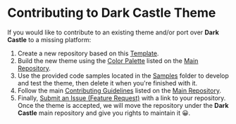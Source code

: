 # Contributing to Dark Castle Theme

If you would like to contribute to an existing theme and/or port over **Dark Castle** to a missing platform:

1. Create a new repository based on this [Template](https://github.com/scottgriv/Dark-Castle-Template).
2. Build the new theme using the [Color Palette](https://github.com/scottgriv/Dark-Castle-Theme#color-palette) listed on the [Main Repository](https://github.com/scottgriv/Dark-Castle-Theme).
3. Use the provided code samples located in the [Samples](https://github.com/scottgriv/Dark-Castle-Template/tree/main/samples) folder to develop and test the theme, then delete it when you're finished with it.
4. Follow the main [Contributing Guidelines](https://github.com/scottgriv/Dark-Castle-Template/tree/main/.github/CONTRIBUTING.md) listed on the [Main Repository](https://github.com/scottgriv/Dark-Castle-Theme).
5. Finally, [Submit an Issue (Feature Request)](https://github.com/scottgriv/Dark-Castle-Theme/issues/new?assignees=&labels=&projects=&template=feature_request.md&title=) with a link to your repository. Once the theme is accepted, we will move the repository under the **Dark Castle** main repository and give you rights to maintain it 😀.

